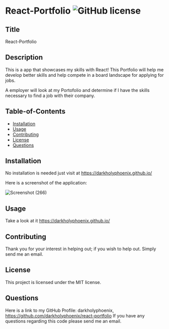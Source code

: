 # React-Portfolio ![GitHub license](https://img.shields.io/badge/license-MIT-blue.svg)

## Title
  React-Portfolio

## Description
This is a app that showcases my skills with React! This Portfolio will help me develop better skills and help compete in a board landscape for applying for jobs.

A employer will look at my Portofolio and determine if I have the skills necessary to find a job with their company.

## Table-of-Contents

* [Installation](#installation)
* [Usage](#usage)
* [Contributing](#contributing)
* [License](#license)
* [Questions](#questions)


## Installation
No installation is needed just visit at https://darkholyphoenix.github.io/



Here is a screenshot of the application:

![Screenshot (266)](https://user-images.githubusercontent.com/47751469/137128640-5de998fa-dbbf-4adf-8053-fb145438c88a.png)



## Usage
Take a look at it https://darkholyphoenix.github.io/


## Contributing
Thank you for your interest in helping out; if you wish to help out. Simply send me an email.

## License
This project is licensed under the MIT license. 


## Questions
Here is a link to my GitHub Profile: darkholyphoenix, https://github.com/darkholyphoenix/react-portfolio
  If you have any questions regarding this code please send me an email.
